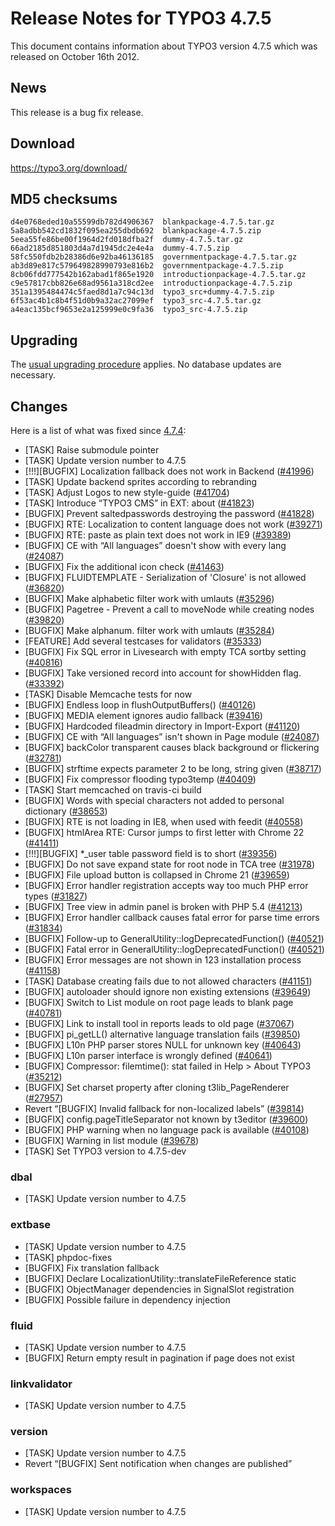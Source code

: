 Release Notes for TYPO3 4.7.5
=============================

This document contains information about TYPO3 version 4.7.5 which was
released on October 16th 2012.

News
----

This release is a bug fix release.

Download
--------

<https://typo3.org/download/>

MD5 checksums
-------------

    d4e0768eded10a55599db782d4906367  blankpackage-4.7.5.tar.gz
    5a8adbb542cd1832f095ea255dbdb692  blankpackage-4.7.5.zip
    5eea55fe86be00f1964d2fd018dfba2f  dummy-4.7.5.tar.gz
    66ad2185d851803d4a7d1945dc2e4e4a  dummy-4.7.5.zip
    58fc550fdb2b28386d6e92ba46136185  governmentpackage-4.7.5.tar.gz
    ab3d89e817c579649828990793e816b2  governmentpackage-4.7.5.zip
    8cb06fdd777542b162abad1f865e1920  introductionpackage-4.7.5.tar.gz
    c9e57817cbb826e68ad9561a318cd2ee  introductionpackage-4.7.5.zip
    351a1395484474c5faed8d1a7c94c13d  typo3_src+dummy-4.7.5.zip
    6f53ac4b1c8b4f51d0b9a32ac27099ef  typo3_src-4.7.5.tar.gz
    a4eac135bcf9653e2a125999e0c9fa36  typo3_src-4.7.5.zip

Upgrading
---------

The [usual upgrading
procedure](https://docs.typo3.org/typo3cms/InstallationGuide/) applies.
No database updates are necessary.

Changes
-------

Here is a list of what was fixed since [4.7.4](TYPO3_4.7.4 "wikilink"):

-   \[TASK\] Raise submodule pointer
-   \[TASK\] Update version number to 4.7.5
-   \[!!!\]\[BUGFIX\] Localization fallback does not work in Backend
    ([\#41996](https://forge.typo3.org/issues/41996))
-   \[TASK\] Update backend sprites according to rebranding
-   \[TASK\] Adjust Logos to new style-guide
    ([\#41704](https://forge.typo3.org/issues/41704))
-   \[TASK\] Introduce “TYPO3 CMS” in EXT: about
    ([\#41823](https://forge.typo3.org/issues/41823))
-   \[BUGFIX\] Prevent saltedpasswords destroying the password
    ([\#41828](https://forge.typo3.org/issues/41828))
-   \[BUGFIX\] RTE: Localization to content language does not work
    ([\#39271](https://forge.typo3.org/issues/39271))
-   \[BUGFIX\] RTE: paste as plain text does not work in IE9
    ([\#39389](https://forge.typo3.org/issues/39389))
-   \[BUGFIX\] CE with “All languages” doesn't show with every lang
    ([\#24087](https://forge.typo3.org/issues/24087))
-   \[BUGFIX\] Fix the additional icon check
    ([\#41463](https://forge.typo3.org/issues/41463))
-   \[BUGFIX\] FLUIDTEMPLATE - Serialization of 'Closure' is not allowed
    ([\#36820](https://forge.typo3.org/issues/36820))
-   \[BUGFIX\] Make alphabetic filter work with umlauts
    ([\#35296](https://forge.typo3.org/issues/35296))
-   \[BUGFIX\] Pagetree - Prevent a call to moveNode while creating
    nodes ([\#39820](https://forge.typo3.org/issues/39820))
-   \[BUGFIX\] Make alphanum. filter work with umlauts
    ([\#35284](https://forge.typo3.org/issues/35284))
-   \[FEATURE\] Add several testcases for validators
    ([\#35333](https://forge.typo3.org/issues/35333))
-   \[BUGFIX\] Fix SQL error in Livesearch with empty TCA sortby setting
    ([\#40816](https://forge.typo3.org/issues/40816))
-   \[BUGFIX\] Take versioned record into account for showHidden flag.
    ([\#33392](https://forge.typo3.org/issues/33392))
-   \[TASK\] Disable Memcache tests for now
-   \[BUGFIX\] Endless loop in flushOutputBuffers()
    ([\#40126](https://forge.typo3.org/issues/40126))
-   \[BUGFIX\] MEDIA element ignores audio fallback
    ([\#39416](https://forge.typo3.org/issues/39416))
-   \[BUGFIX\] Hardcoded fileadmin directory in Import-Export
    ([\#41120](https://forge.typo3.org/issues/41120))
-   \[BUGFIX\] CE with “All languages” isn't shown in Page module
    ([\#24087](https://forge.typo3.org/issues/24087))
-   \[BUGFIX\] backColor transparent causes black background or
    flickering ([\#32781](https://forge.typo3.org/issues/32781))
-   \[BUGFIX\] strftime expects parameter 2 to be long, string given
    ([\#38717](https://forge.typo3.org/issues/38717))
-   \[BUGFIX\] Fix compressor flooding typo3temp
    ([\#40409](https://forge.typo3.org/issues/40409))
-   \[TASK\] Start memcached on travis-ci build
-   \[BUGFIX\] Words with special characters not added to personal
    dictionary ([\#38653](https://forge.typo3.org/issues/38653))
-   \[BUGFIX\] RTE is not loading in IE8, when used with feedit
    ([\#40558](https://forge.typo3.org/issues/40558))
-   \[BUGFIX\] htmlArea RTE: Cursor jumps to first letter with Chrome 22
    ([\#41411](https://forge.typo3.org/issues/41411))
-   \[!!!\]\[BUGFIX\] \*\_user table password field is to short
    ([\#39356](https://forge.typo3.org/issues/39356))
-   \[BUGFIX\] Do not save expand state for root node in TCA tree
    ([\#31978](https://forge.typo3.org/issues/31978))
-   \[BUGFIX\] File upload button is collapsed in Chrome 21
    ([\#39659](https://forge.typo3.org/issues/39659))
-   \[BUGFIX\] Error handler registration accepts way too much PHP error
    types ([\#31827](https://forge.typo3.org/issues/31827))
-   \[BUGFIX\] Tree view in admin panel is broken with PHP 5.4
    ([\#41213](https://forge.typo3.org/issues/41213))
-   \[BUGFIX\] Error handler callback causes fatal error for parse time
    errors ([\#31834](https://forge.typo3.org/issues/31834))
-   \[BUGFIX\] Follow-up to GeneralUtility::logDeprecatedFunction()
    ([\#40521](https://forge.typo3.org/issues/40521))
-   \[BUGFIX\] Fatal error in GeneralUtility::logDeprecatedFunction()
    ([\#40521](https://forge.typo3.org/issues/40521))
-   \[BUGFIX\] Error messages are not shown in 123 installation process
    ([\#41158](https://forge.typo3.org/issues/41158))
-   \[TASK\] Database creating fails due to not allowed characters
    ([\#41151](https://forge.typo3.org/issues/41151))
-   \[BUGFIX\] autoloader should ignore non existing extensions
    ([\#39649](https://forge.typo3.org/issues/39649))
-   \[BUGFIX\] Switch to List module on root page leads to blank page
    ([\#40781](https://forge.typo3.org/issues/40781))
-   \[BUGFIX\] Link to install tool in reports leads to old page
    ([\#37067](https://forge.typo3.org/issues/37067))
-   \[BUGFIX\] pi\_getLL() alternative language translation fails
    ([\#39850](https://forge.typo3.org/issues/39850))
-   \[BUGFIX\] L10n PHP parser stores NULL for unknown key
    ([\#40643](https://forge.typo3.org/issues/40643))
-   \[BUGFIX\] L10n parser interface is wrongly defined
    ([\#40641](https://forge.typo3.org/issues/40641))
-   \[BUGFIX\] Compressor: filemtime(): stat failed in Help &gt; About
    TYPO3 ([\#35212](https://forge.typo3.org/issues/35212))
-   \[BUGFIX\] Set charset property after cloning t3lib\_PageRenderer
    ([\#27957](https://forge.typo3.org/issues/27957))
-   Revert “\[BUGFIX\] Invalid fallback for non-localized labels”
    ([\#39814](https://forge.typo3.org/issues/39814))
-   \[BUGFIX\] config.pageTitleSeparator not known by t3editor
    ([\#39600](https://forge.typo3.org/issues/39600))
-   \[BUGFIX\] PHP warning when no language pack is available
    ([\#40108](https://forge.typo3.org/issues/40108))
-   \[BUGFIX\] Warning in list module
    ([\#39678](https://forge.typo3.org/issues/39678))
-   \[TASK\] Set TYPO3 version to 4.7.5-dev

### dbal

-   \[TASK\] Update version number to 4.7.5

### extbase

-   \[TASK\] Update version number to 4.7.5
-   \[TASK\] phpdoc-fixes
-   \[BUGFIX\] Fix translation fallback
-   \[BUGFIX\] Declare LocalizationUtility::translateFileReference
    static
-   \[BUGFIX\] ObjectManager dependencies in SignalSlot registration
-   \[BUGFIX\] Possible failure in dependency injection

### fluid

-   \[TASK\] Update version number to 4.7.5
-   \[BUGFIX\] Return empty result in pagination if page does not exist

### linkvalidator

-   \[TASK\] Update version number to 4.7.5

### version

-   \[TASK\] Update version number to 4.7.5
-   Revert “\[BUGFIX\] Sent notification when changes are published”

### workspaces

-   \[TASK\] Update version number to 4.7.5


